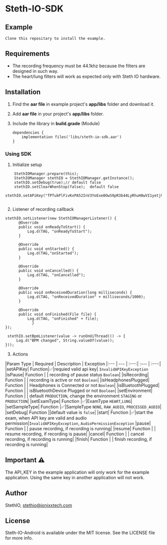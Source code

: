 Steth-IO-SDK
=======

## Example
	Clone this repositary to install the example.

## Requirements
- The recording frequency must be 44.1khz because the filters are designed in such way.
- The heart/lung filters will work as expected only with Steth IO hardware.

## Installation

1. Find the **aar file** in example project's **app/libs** folder and download it.

2. Add **aar file** in your project's **app/libs** folder.

3. Include the library in **build.grade** (Module)

     ```
     dependencies {
         implementation files('libs/steth-io-sdk.aar')
     }
     ```


### Using SDK

1. Initialize setup
```
    StethIOManager.prepare(this);
    StethIOManager stethIO = StethIOManager.getInstance();
    stethIO.setDebug(true);// default false
    stethIO.setClearWhenStop(false);  default false
    stethIO.setAPiKey("fPTukPlFivKxPA52InV3YoExe0OwS9pR3b44LyRhuH8wVI1yetj91kf64Pr5gzTn");
            
```
2. Listener of recording callback
```
stethIO.setListener(new StethIOManagerListener() {
      @Override
      public void onReadyToStart() {
          Log.d(TAG, "onReadyToStart");
      }

      @Override
      public void onStarted() {
          Log.d(TAG,"onStarted");
      }

      @Override
      public void onCancelled() {
          Log.d(TAG, "onCancelled");
      }

      @Override
      public void onReceivedDuration(long milliseconds) {
          Log.d(TAG, "onReceivedDuration" + milliseconds/1000);
      }

      @Override
      public void onFinished(File file) {
          Log.d(TAG, "onFinished" + file);
            }
});

 stethIO.setBpmListener(value -> runOnUiThread(() -> {
     Log.d("BPM changed", String.valueOf(value));
}));
```
3. Actions

|Param    Type    | Required   | Description  | Exception
|:--- | --- | :---:| :--- | :---:|
|setAPiKey| Function|✅|requied valid api key| `InvalidAPIKeyException`
|isPause| Function | | recording of pause status `Boolean`|
|isRecording| Function | | recording is active or not `Boolean`|
|isHeadphonesPlugged| Function | | Headphones is Connected or not  `Boolean`|
|isBluetoothPlugged| Function | | isBluetoothDevice Plugged  or not `Boolean`|
|setEnvironment| Function | | default `PRODUCTION`, change the environment `STAGING` or `PRODUCTION`|
|setExamType| Function |✅|ExamType  `HEART`,`LUNG`|
|setSampleType| Function |✅|SampleType `NONE`, `RAW_AUDIO`, `PROCESSED_AUDIO`|
|setDebug| Function ||default value is `false`|
|start| Function |✅|start the exam, when API key are valid and audio permission|`InvalidAPIKeyException`, `AudioPermissionException`
|pause| Function | | pause  recording, if recording is running|
|resume| Function | | resume  recording, if recording is pause|
|cancel| Function | | cancel  recording, if recording is running|
|finish| Function | | finish  recording, if recording is running|

## Important ⚠️
The API_KEY in the example application will only work for the example application. Using the same key in another application will not work.

## Author
StethIO, stethio@ionixxtech.com

## License
Steth-IO-Android is available under the MIT license. See the LICENSE file for more info.
